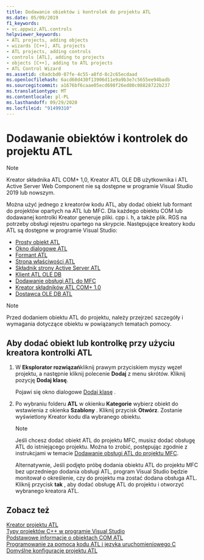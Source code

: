 ```yaml
---
title: Dodawanie obiektów i kontrolek do projektu ATL
ms.date: 05/09/2019
f1_keywords:
- vc.appwiz.ATL.controls
helpviewer_keywords:
- ATL projects, adding objects
- wizards [C++], ATL projects
- ATL projects, adding controls
- controls [ATL], adding to projects
- objects [C++], adding to ATL projects
- ATL Control Wizard
ms.assetid: c0adcbd0-07fe-4c55-a8fd-8c2c65ecdaad
ms.openlocfilehash: 6acd60d430f13906d11e9a9b3e7c5655ee94badb
ms.sourcegitcommit: a1676bf6caae05ecd698f26ed80c08828722b237
ms.translationtype: MT
ms.contentlocale: pl-PL
ms.lasthandoff: 09/29/2020
ms.locfileid: "91499310"
---
```

# <a name="adding-objects-and-controls-to-an-atl-project"></a>Dodawanie obiektów i kontrolek do projektu ATL

> [!NOTE]
> Kreator składnika ATL COM+ 1,0, Kreator ATL OLE DB użytkownika i ATL Active Server Web Component nie są dostępne w programie Visual Studio 2019 lub nowszym.

Można użyć jednego z kreatorów kodu ATL, aby dodać obiekt lub formant do projektów opartych na ATL lub MFC. Dla każdego obiektu COM lub dodawanej kontrolki Kreator generuje pliki. cpp i. h, a także plik. RGS na potrzeby obsługi rejestru opartego na skrypcie. Następujące kreatory kodu ATL są dostępne w programie Visual Studio:

- [Prosty obiekt ATL](../../atl/reference/atl-simple-object-wizard.md)
- [Okno dialogowe ATL](../../atl/reference/atl-dialog-wizard.md)
- [Formant ATL](../../atl/reference/atl-control-wizard.md)
- [Strona właściwości ATL](../../atl/reference/atl-property-page-wizard.md)
- [Składnik strony Active Server ATL](../../atl/reference/atl-active-server-page-component-wizard.md)
- [Klient ATL OLE DB](../../atl/reference/atl-ole-db-consumer-wizard.md)
- [Dodawanie obsługi ATL do MFC](../../mfc/reference/adding-atl-support-to-your-mfc-project.md)
- [Kreator składników ATL COM+ 1.0](../../atl/reference/atl-com-plus-1-0-component-wizard.md)
- [Dostawca OLE DB ATL](../../atl/reference/atl-ole-db-provider-wizard.md)

> [!NOTE]
> Przed dodaniem obiektu ATL do projektu, należy przejrzeć szczegóły i wymagania dotyczące obiektu w powiązanych tematach pomocy.

## <a name="to-add-an-object-or-a-control-using-the-atl-control-wizard"></a>Aby dodać obiekt lub kontrolkę przy użyciu kreatora kontrolki ATL

1. W **Eksplorator rozwiązań**kliknij prawym przyciskiem myszy węzeł projektu, a następnie kliknij polecenie **Dodaj** z menu skrótów. Kliknij pozycję **Dodaj klasę**.

   Pojawi się okno dialogowe [Dodaj klasę](../../ide/adding-a-class-visual-cpp.md#add-class-dialog-box) .

1. Po wybraniu folderu **ATL** w okienku **Kategorie** wybierz obiekt do wstawienia z okienka **Szablony** . Kliknij przycisk **Otwórz**. Zostanie wyświetlony Kreator kodu dla wybranego obiektu.

   > [!NOTE]
   > Jeśli chcesz dodać obiekt ATL do projektu MFC, musisz dodać obsługę ATL do istniejącego projektu. Można to zrobić, postępując zgodnie z instrukcjami w temacie [Dodawanie obsługi ATL do projektu MFC](../../mfc/reference/adding-atl-support-to-your-mfc-project.md).

   Alternatywnie, Jeśli podjęto próbę dodania obiektu ATL do projektu MFC bez uprzedniego dodania obsługi ATL, program Visual Studio będzie monitował o określenie, czy do projektu ma zostać dodana obsługa ATL. Kliknij przycisk **tak** , aby dodać obsługę ATL do projektu i otworzyć wybranego kreatora ATL.

## <a name="see-also"></a>Zobacz też

[Kreator projektu ATL](../../atl/reference/atl-project-wizard.md)<br/>
[Typy projektów C++ w programie Visual Studio](../../build/reference/visual-cpp-project-types.md)<br/>
[Podstawowe informacje o obiektach COM ATL](../../atl/fundamentals-of-atl-com-objects.md)<br/>
[Programowanie za pomocą kodu ATL i języka uruchomieniowego C](../../atl/programming-with-atl-and-c-run-time-code.md)<br/>
[Domyślne konfiguracje projektu ATL](../../atl/reference/default-atl-project-configurations.md)
